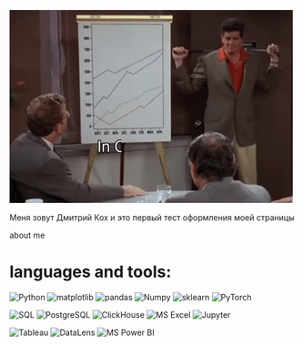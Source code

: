 ![header](https://github.com/dmitrykokh/dmitrykokh/blob/main/assets/friends-doug.gif)

Меня зовут Дмитрий Кох и это первый тест оформления моей страницы

about me

# languages and tools:

![Python](https://img.shields.io/badge/-Python-AAA?style=for-the-badge&logo=python)
![matplotlib](https://img.shields.io/badge/-matplotlib-AAA?style=for-the-badge&logo=matplotlib)
![pandas](https://img.shields.io/badge/-pandas-AAA?style=for-the-badge&logo=pandas)
![Numpy](https://img.shields.io/badge/-Numpy-AAA?style=for-the-badge&logo=Numpy)
![sklearn](https://img.shields.io/badge/-sklearn-AAA?style=for-the-badge&logo=sklearn)
![PyTorch](https://img.shields.io/badge/-PyTorch-AAA?style=for-the-badge&logo=PyTorch)

![SQL](https://img.shields.io/badge/-SQL-77DDE7?style=for-the-badge&logo=SQL)
![PostgreSQL](https://img.shields.io/badge/-PostgreSQL-77DDE7?style=for-the-badge&logo=PostgreSQL)
![ClickHouse](https://img.shields.io/badge/-ClickHouse-77DDE7?style=for-the-badge&logo=ClickHouse)
![MS Excel](https://img.shields.io/badge/-MS_Excel-77DDE7?style=for-the-badge&logo=MS_Excel)
![Jupyter](https://img.shields.io/badge/-Jupyter_Notebook-77DDE7?style=for-the-badge&logo=Jupyter)

![Tableau](https://img.shields.io/badge/-Tableau-FFF?style=for-the-badge&logo=Tableau)
![DataLens](https://img.shields.io/badge/-DataLens-FFF?style=for-the-badge&logo=DataLens)
![MS Power BI](https://img.shields.io/badge/-MS_Power_BI-FFF?style=for-the-badge&logo=MS_Power_BI)


